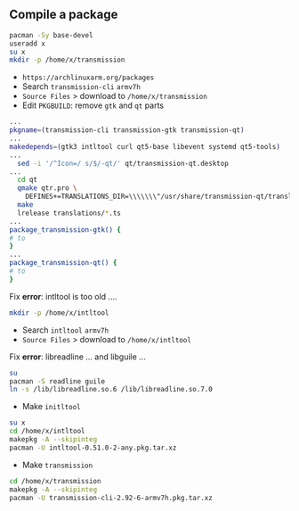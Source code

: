 Compile a package
--- 

```sh
pacman -Sy base-devel
useradd x
su x
mkdir -p /home/x/transmission
```

- `https://archlinuxarm.org/packages`  
- Search `transmission-cli` `armv7h`  
- `Source Files` > download to `/home/x/transmission` 
- Edit `PKGBUILD`: remove `gtk` and `qt` parts
```sh
...
pkgname=(transmission-cli transmission-gtk transmission-qt)
...
makedepends=(gtk3 intltool curl qt5-base libevent systemd qt5-tools)
...
  sed -i '/^Icon=/ s/$/-qt/' qt/transmission-qt.desktop
...
  cd qt
  qmake qtr.pro \
    DEFINES+=TRANSLATIONS_DIR=\\\\\\\"/usr/share/transmission-qt/translations\\\\\\\"
  make
  lrelease translations/*.ts
...
package_transmission-gtk() {
# to
}
...
package_transmission-qt() {
# to
}
```  

Fix **error**: intltool is too old ....
```sh
mkdir -p /home/x/intltool
```

- Search `intltool` `armv7h`  
- `Source Files` > download to `/home/x/intltool` 

Fix **error**: libreadline ... and libguile ...   
```sh
su
pacman -S readline guile
ln -s /lib/libreadline.so.6 /lib/libreadline.so.7.0
```

- Make `initltool`
```sh
su x
cd /home/x/intltool
makepkg -A --skipinteg
pacman -U intltool-0.51.0-2-any.pkg.tar.xz
```
- Make `transmission`
```sh
cd /home/x/transmission
makepkg -A --skipinteg
pacman -U transmission-cli-2.92-6-armv7h.pkg.tar.xz
```
